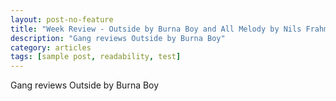```yaml
---
layout: post-no-feature
title: "Week Review - Outside by Burna Boy and All Melody by Nils Frahm"
description: "Gang reviews Outside by Burna Boy"
category: articles
tags: [sample post, readability, test]
---
```


Gang reviews Outside by Burna Boy